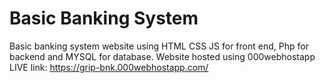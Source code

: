 # Basic Banking System
Basic banking system website using HTML CSS JS for front end, Php for backend and MYSQL for database.
Website hosted using 000webhostapp
LIVE link: https://grip-bnk.000webhostapp.com/
